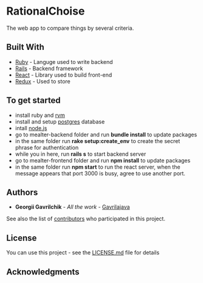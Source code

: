 # RationalChoise
The web app to compare things by several criteria. 


## Built With

* [Ruby](https://www.ruby-lang.org/) - Languge used to write backend
* [Rails](https://rubyonrails.org/) - Backend framework
* [React](https://reactjs.org/) - Library used to build front-end
* [Redux](https://redux.js.org/) - Used to store

## To get started
* install ruby and [rvm](https://rvm.io/rvm/install)
* install and setup [postgres](https://wiki.postgresql.org/wiki/Detailed_installation_guides) database 
* intall [node.js](https://nodejs.org/en/download/package-manager/)
* go to mealter-backend folder and run **bundle install** to update packages
* in the same folder run **rake setup:create_env** to create the secret phrase for authentication
* while you in here, run **rails s** to start backend server
* go to mealter-frontend folder and run **npm install** to update packages
* in the same folder run **npm start** to run the react server, when the message appears that port 3000 is busy, agree to use another port.


## Authors

* **Georgii Gavrilchik** - *All the work* - [Gavrilajava](https://github.com/Gavrilajava)

See also the list of [contributors](https://github.com/Gavrilajava/mealter/graphs/contributors) who participated in this project.

## License

You can use this project  - see the [LICENSE.md](LICENSE.md) file for details

## Acknowledgments


